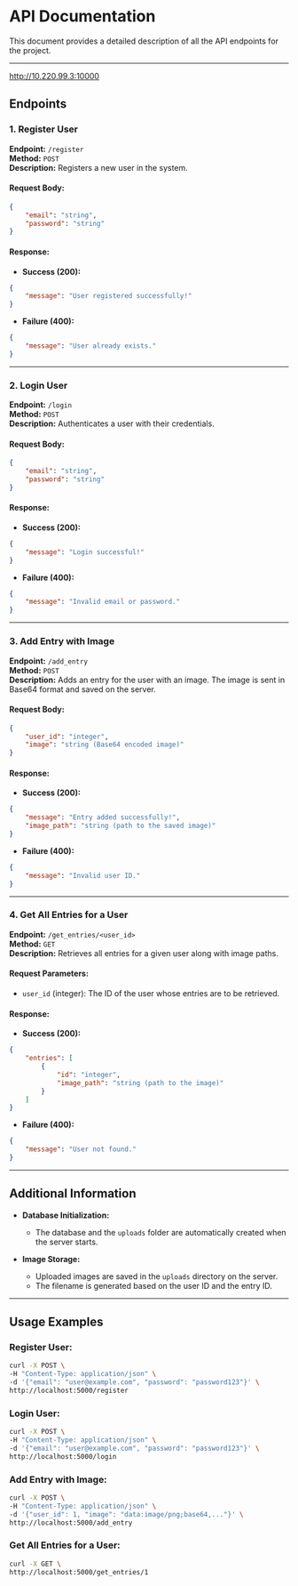 # API Documentation

This document provides a detailed description of all the API endpoints for the project.

---
http://10.220.99.3:10000 
## **Endpoints**

### **1. Register User**
**Endpoint:** `/register`  
**Method:** `POST`  
**Description:** Registers a new user in the system.

#### Request Body:
```json
{
    "email": "string",
    "password": "string"
}
```

#### Response:
- **Success (200):**
```json
{
    "message": "User registered successfully!"
}
```
- **Failure (400):**
```json
{
    "message": "User already exists."
}
```

---

### **2. Login User**
**Endpoint:** `/login`  
**Method:** `POST`  
**Description:** Authenticates a user with their credentials.

#### Request Body:
```json
{
    "email": "string",
    "password": "string"
}
```

#### Response:
- **Success (200):**
```json
{
    "message": "Login successful!"
}
```
- **Failure (400):**
```json
{
    "message": "Invalid email or password."
}
```

---

### **3. Add Entry with Image**
**Endpoint:** `/add_entry`  
**Method:** `POST`  
**Description:** Adds an entry for the user with an image. The image is sent in Base64 format and saved on the server.

#### Request Body:
```json
{
    "user_id": "integer",
    "image": "string (Base64 encoded image)"
}
```

#### Response:
- **Success (200):**
```json
{
    "message": "Entry added successfully!",
    "image_path": "string (path to the saved image)"
}
```
- **Failure (400):**
```json
{
    "message": "Invalid user ID."
}
```

---

### **4. Get All Entries for a User**
**Endpoint:** `/get_entries/<user_id>`  
**Method:** `GET`  
**Description:** Retrieves all entries for a given user along with image paths.

#### Request Parameters:
- `user_id` (integer): The ID of the user whose entries are to be retrieved.

#### Response:
- **Success (200):**
```json
{
    "entries": [
        {
            "id": "integer",
            "image_path": "string (path to the image)"
        }
    ]
}
```
- **Failure (400):**
```json
{
    "message": "User not found."
}
```

---

## **Additional Information**

- **Database Initialization:**
  - The database and the `uploads` folder are automatically created when the server starts.

- **Image Storage:**
  - Uploaded images are saved in the `uploads` directory on the server.
  - The filename is generated based on the user ID and the entry ID.

---

## **Usage Examples**

### Register User:
```bash
curl -X POST \
-H "Content-Type: application/json" \
-d '{"email": "user@example.com", "password": "password123"}' \
http://localhost:5000/register
```

### Login User:
```bash
curl -X POST \
-H "Content-Type: application/json" \
-d '{"email": "user@example.com", "password": "password123"}' \
http://localhost:5000/login
```

### Add Entry with Image:
```bash
curl -X POST \
-H "Content-Type: application/json" \
-d '{"user_id": 1, "image": "data:image/png;base64,..."}' \
http://localhost:5000/add_entry
```

### Get All Entries for a User:
```bash
curl -X GET \
http://localhost:5000/get_entries/1
```


